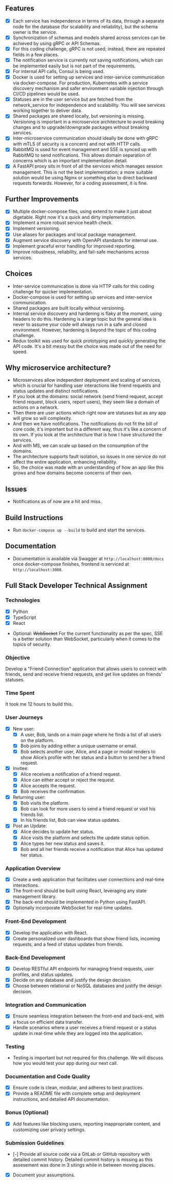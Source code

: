 ## Features
- [x] Each service has independence in terms of its data, through a separate node for the database (for scalability and reliability), but the schema owner is the service.
- [x] Synchronization of schemas and models shared across services can be achieved by using gRPC or API Schemas.
- [x] For this coding challenge, gRPC is not used; instead, there are repeated fields in a few places.
- [x] The notification service is currently not saving notifications, which can be implemented easily but is not part of the requirements.
- [x] For internal API calls, Consul is being used.
- [x] Docker is used for setting up services and inter-service communication via docker-compose. For production, Kubernetes with a service discovery mechanism and safer environment variable injection through CI/CD pipelines would be used.
- [x] Statuses are in the user service but are fetched from the network_service for independence and scalability. You will see services working together to deliver data.
- [x] Shared packages are shared locally, but versioning is missing. Versioning is important in a microservice architecture to avoid breaking changes and to upgrade/downgrade packages without breaking services.
- [x] Inter-microservice communication should ideally be done with gRPC with mTLS (if security is a concern) and not with HTTP calls.
- [x] RabbitMQ is used for event management and SSE is synced up with RabbitMQ to send notifications. This allows domain separation of concerns which is an important implementation detail.
- [x] A FastAPI proxy sits in front of all the services which manages session management. This is not the best implementation; a more suitable solution would be using Nginx or something else to direct backward requests forwards. However, for a coding assessment, it is fine.

## Further Improvements
- [x] Multiple docker-compose files, using extend to make it just about digetable. Right now it's a quick and dirty implementation.
- [x] Implement a more robust service health check.
- [x] Implement versioning.
- [x] Use aliases for packages and local package management.
- [x] Augment service discovery with OpenAPI standards for internal use.
- [x] Implement graceful error handling for improved reporting.
- [x] Improve robustness, reliability, and fail-safe mechanisms across services.

## Choices
- Inter-service communication is done via HTTP calls for this coding challenge for quicker implementation.
- Docker-compose is used for setting up services and inter-service communication.
- Shared packages are built locally without versioning.
- Internal service discovery and hardening is flaky at the moment, using headers to do this. Hardening is a large topic but the general idea is never to assume your code will always run in a safe and closed environment. However, hardening is beyond the topic of this coding challenge.
- Redux toolkit was used for quick prototyping and quickly generating the API code. It's a bit messy but the choice was made out of the need for speed.

## Why microservice architecture?

- Microservices allow independent deployment and scaling of services, which is crucial for handling user interactions like friend requests and status updates and distinct notifications.
- If you look at the domains: social network (send friend request, accept friend request, block users, report users), they seem like a domain of actions on a network.
- Then there are user actions which right now are statuses but as any app will grow so will complexity.
- And then we have notifications. The notifications do not fit the bill of core code, it's important but in a different way, thus it's like a concern of its own. If you look at the architecture that is how I have structured the services.
- And with MS, we can scale up based on the consumption of the domains.
- The architecture supports fault isolation, so issues in one service do not affect the entire application, enhancing reliability.
- So, the choice was made with an understanding of how an app like this grows and how domains become concerns of their own.

## Issues
- Notifications as of now are a hit and miss.

## Build Instructions

- Run `docker-compose up --build` to build and start the services.

## Documentation

- Documentation is available via Swagger at `http://localhost:8000/docs` once docker-compose finishes,
frontend is serviced at `http://localhost:3000`.

## Full Stack Developer Technical Assignment

### Technologies

- [x] Python
- [x] TypeScript
- [x] React
- Optional: ~~WebSocket~~ For the current functionality as per the spec, SSE is a better solution than WebSocket, particularly when it comes to the topics of security.

### Objective

Develop a "Friend Connection" application that allows users to connect with friends, send and receive friend requests, and get live updates on friends' statuses.

### Time Spent

It took me 12 hours to build this.

### User Journeys

- [x] New user:
  - [x] A user, Bob, lands on a main page where he finds a list of all users on the platform.
  - [x] Bob joins by adding either a unique username or email.
  - [x] Bob selects another user, Alice, and a page or modal renders to show Alice’s profile with her status and a button to send her a friend request.
- [x] Invitee:
  - [x] Alice receives a notification of a friend request.
  - [x] Alice can either accept or reject the request.
  - [x] Alice accepts the request.
  - [x] Bob receives the confirmation.
- [x] Returning user:
  - [x] Bob visits the platform.
  - [x] Bob can look for more users to send a friend request or visit his friends list.
  - [x] In his friends list, Bob can view status updates.
- [x] Post an Update:
  - [x] Alice decides to update her status.
  - [x] Alice visits the platform and selects the update status option.
  - [x] Alice types her new status and saves it.
  - [x] Bob and all her friends receive a notification that Alice has updated her status.

### Application Overview

- [x] Create a web application that facilitates user connections and real-time interactions.
- [x] The front-end should be built using React, leveraging any state management library.
- [x] The back-end should be implemented in Python using FastAPI.
- [x] Optionally incorporate WebSocket for real-time updates.

### Front-End Development

- [x] Develop the application with React.
- [x] Create personalized user dashboards that show friend lists, incoming requests, and a feed of status updates from friends.

### Back-End Development

- [x] Develop RESTful API endpoints for managing friend requests, user profiles, and status updates.
- [x] Decide on any database and justify the design decision.
- [x] Choose between relational or NoSQL databases and justify the design decision.

### Integration and Communication

- [x] Ensure seamless integration between the front-end and back-end, with a focus on efficient data transfer.
- [x] Handle scenarios where a user receives a friend request or a status update in real-time while they are logged into the application.

### Testing

- Testing is important but not required for this challenge. We will discuss how you would test your app during our next call.

### Documentation and Code Quality

- [x] Ensure code is clean, modular, and adheres to best practices.
- [x] Provide a README file with complete setup and deployment instructions, and detailed API documentation.

### Bonus (Optional)

- [x] Add features like blocking users, reporting inappropriate content, and customizing user privacy settings.

### Submission Guidelines

- [-] Provide all source code via a GitLab or GitHub repository with detailed commit history.
      Detailed commit history is missing as this assesement was done in 3 sitings while in between moving places.
- [x] Document your assumptions.
